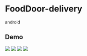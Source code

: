 # FoodDoor-delivery
android

## Demo
![](https://i.ibb.co/56BppYJ/Screen-Shot-2021-12-14-at-10-46-08.png)
![](https://i.ibb.co/jwHFSWw/Screen-Shot-2021-12-14-at-10-47-15.png)
![](https://i.ibb.co/VtnWYVS/Screen-Shot-2021-12-14-at-10-46-41.png)
![](https://github.com/smarteist/android-image-slider/blob/master/gif/7.gif)
